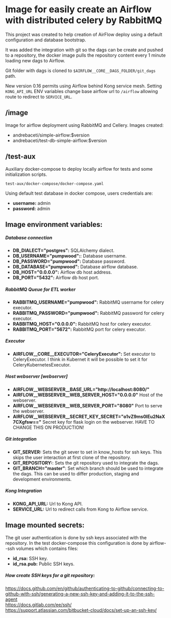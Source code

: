 # Image for easily create an Airflow with distributed celery by RabbitMQ

This project was created to help creation of AirFlow deploy using a
default configuration and database bootstrap.  

It was added the integration with git so the dags can be create and pushed to
a repository, the docker image pulls the repository content every 1 minute
loading new dags to Airflow.  

Git folder with dags is cloned to ```$AIRFLOW__CORE__DAGS_FOLDER/git_dags```
path.

New version 0.16 permits using Airflow behind Kong service mesh. Setting
`KONG_API_URL` ENV variables change base airflow url to `/airflow` allowing
route to redirect to `SERVICE_URL`.

## /image
Image for airflow deployment using RabbitMQ and Cellery. Images created:
- andrebaceti/simple-airflow:$version
- andrebaceti/test-db-simple-airflow:$version


## /test-aux
Auxiliary docker-compose to deploy locally airflow for tests and some initialization scripts.

`test-aux/docker-compose/docker-compose.yaml`

Using default test database in docker compose, users credentials are:
- **username:** admin
- **password:** admin

## Image environment variables:
##### Database connection
- **DB_DIALECT="postgres":** SQLAlchemy dialect.
- **DB_USERNAME="pumpwood":**: Database username.
- **DB_PASSWORD="pumpwood":** Database password.
- **DB_DATABASE="pumpwood":** Database airflow database.
- **DB_HOST="0.0.0.0":** Airflow db host address.
- **DB_PORT="5432":** Airflow db host port.

##### RabbitMQ Queue for ETL worker
- **RABBITMQ_USERNAME="pumpwood":** RabbitMQ username for celery executor.
- **RABBITMQ_PASSWORD="pumpwood":** RabbitMQ password for celery executor.
- **RABBITMQ_HOST="0.0.0.0":** RabbitMQ host for celery executor.
- **RABBITMQ_PORT="5672":** RabbitMQ port for celery executor.

##### Executor
- **AIRFLOW__CORE__EXECUTOR="CeleryExecutor":** Set executor to
    CeleryExecutor. I think in Kubernet it will be possible to set it for
    CeleryKubernetesExecutor.

##### Host webserver [webserver]
- **AIRFLOW__WEBSERVER__BASE_URL="http://localhost:8080/"**
- **AIRFLOW__WEBSERVER__WEB_SERVER_HOST="0.0.0.0"** Host of the webserver.
- **AIRFLOW__WEBSERVER__WEB_SERVER_PORT="8080"** Port to serve the webserver.
- **AIRFLOW__WEBSERVER__SECRET_KEY_SECRET="o1vZ9ms0lEu2NaX7CXgfsw=="** Secret key
    for flask login on the webserver. HAVE TO CHANGE THIS ON PRODUCTION!

##### Git integration
- **GIT_SERVER:** Sets the git sever to set in know_hosts for ssh keys. This
    skips the user interaction at first clone of the repository.
- **GIT_REPOSITORY:**: Sets the git repository used to integrate the dags.
- **GIT_BRANCH="master"**: Set which branch should be used to integrate the
    dags. This can be used to differ production, staging and development
    environments.

##### Kong Integration
- **KONG_API_URL:** Url to Kong API.
- **SERVICE_URL:** Url to redirect calls from Kong to Airflow service.

## Image mounted secrets:
The git user authentication is done by ssh keys associated with the repository.
In the test docker-compose this configuration is done by airflow--ssh volumes
which contains files:
- **id_rsa:** SSH key.
- **id_rsa.pub:** Public SSH keys.

##### How create SSH keys for a git repository:
https://docs.github.com/en/github/authenticating-to-github/connecting-to-github-with-ssh/generating-a-new-ssh-key-and-adding-it-to-the-ssh-agent  
https://docs.gitlab.com/ee/ssh/  
https://support.atlassian.com/bitbucket-cloud/docs/set-up-an-ssh-key/
